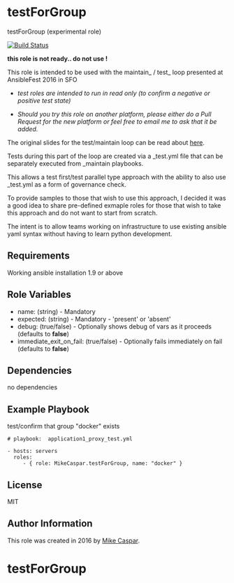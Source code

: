 testForGroup
=============================

testForGroup (experimental role)


[![Build Status](https://travis-ci.org/MikeCaspar/testForGroup.svg?branch=master)](https://travis-ci.org/MikeCaspar/testForGroup)

**this role is not ready.. do not use !**

This role is intended to be used with the maintain_ / test_ loop presented at AnsibleFest 2016 in SFO

- *test roles are intended to run in read only (to confirm a negative or positive test state)*

- *Should you try this role on another platform, please either do a Pull Request for the new platform or feel free to email me to ask that it be added.*


The original slides for the test/maintain loop can be read about [here](http://www.slideshare.net/MikeCaspar/testing-for-infrastructure-as-code-for-ansiblefest-2016-64540514).

Tests during this part of the loop are created via a _test.yml file that can be separately executed from _maintain playbooks.

This allows a test first/test parallel type approach with the ability to also use _test.yml as a form of governance check.

To provide samples to those that wish to use this approach, I decided it was a good idea to share pre-defined exmaple roles for those that wish to take this approach and do not want to start from scratch.

The intent is to allow teams working on infrastructure to use existing ansible yaml syntax without having to learn python development.

Requirements
------------

Working ansible installation 1.9 or above

Role Variables
--------------

* name: (string) - Mandatory
* expected: (string) - Mandatory - 'present' or 'absent'
* debug: (true/false) - Optionally shows debug of vars as it proceeds (defaults to **false**) 
* immediate_exit_on_fail: (true/false) - Optionally fails immediately on fail (defaults to **false**)

Dependencies
------------

no dependencies

Example Playbook
----------------

test/confirm that group "docker" exists

    # playbook:  application1_proxy_test.yml
    
    - hosts: servers
      roles:
         - { role: MikeCaspar.testForGroup, name: "docker" }
     
## License

MIT

## Author Information

This role was created in 2016 by [Mike Caspar](http://www.caspar.com/).

# testForGroup
